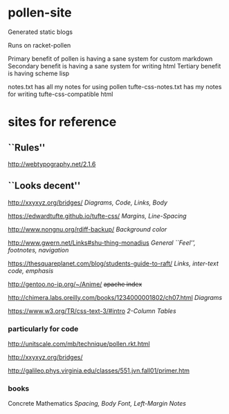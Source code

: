 # pollen-site
Generated static blogs

Runs on racket-pollen

Primary benefit of pollen is having a sane system for custom markdown
Secondary benefit is having a sane system for writing html
Tertiary benefit is having scheme lisp

notes.txt has all my notes for using pollen
tufte-css-notes.txt has my notes for writing tufte-css-compatible html

# sites for reference
## ``Rules''
http://webtypography.net/2.1.6

## ``Looks decent''
http://xxyxyz.org/bridges/  *Diagrams, Code, Links, Body*

https://edwardtufte.github.io/tufte-css/   *Margins, Line-Spacing*

http://www.nongnu.org/rdiff-backup/        *Background color*

http://www.gwern.net/Links#shu-thing-monadius  *General ``Feel'', footnotes, navigation*

https://thesquareplanet.com/blog/students-guide-to-raft/  *Links, inter-text code, emphasis*

http://gentoo.no-ip.org/~/Anime/ ~~apache index~~

http://chimera.labs.oreilly.com/books/1234000001802/ch07.html *Diagrams*

https://www.w3.org/TR/css-text-3/#intro *2-Column Tables*

### particularly for code
http://unitscale.com/mb/technique/pollen.rkt.html

http://xxyxyz.org/bridges/

http://galileo.phys.virginia.edu/classes/551.jvn.fall01/primer.htm

### books
Concrete Mathematics *Spacing, Body Font, Left-Margin Notes*
